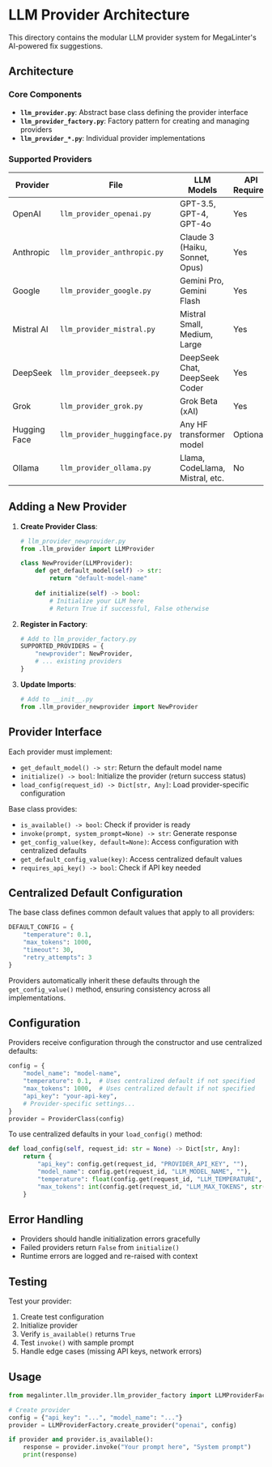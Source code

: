 # LLM Provider Architecture

This directory contains the modular LLM provider system for MegaLinter's AI-powered fix suggestions.

## Architecture

### Core Components

- **`llm_provider.py`**: Abstract base class defining the provider interface
- **`llm_provider_factory.py`**: Factory pattern for creating and managing providers
- **`llm_provider_*.py`**: Individual provider implementations

### Supported Providers

| Provider | File | LLM Models | API Required |
|----------|------|------------|--------------|
| OpenAI | `llm_provider_openai.py` | GPT-3.5, GPT-4, GPT-4o | Yes |
| Anthropic | `llm_provider_anthropic.py` | Claude 3 (Haiku, Sonnet, Opus) | Yes |
| Google | `llm_provider_google.py` | Gemini Pro, Gemini Flash | Yes |
| Mistral AI | `llm_provider_mistral.py` | Mistral Small, Medium, Large | Yes |
| DeepSeek | `llm_provider_deepseek.py` | DeepSeek Chat, DeepSeek Coder | Yes |
| Grok | `llm_provider_grok.py` | Grok Beta (xAI) | Yes |
| Hugging Face | `llm_provider_huggingface.py` | Any HF transformer model | Optional |
| Ollama | `llm_provider_ollama.py` | Llama, CodeLlama, Mistral, etc. | No |

## Adding a New Provider

1. **Create Provider Class**:
   ```python
   # llm_provider_newprovider.py
   from .llm_provider import LLMProvider
   
   class NewProvider(LLMProvider):
       def get_default_model(self) -> str:
           return "default-model-name"
       
       def initialize(self) -> bool:
           # Initialize your LLM here
           # Return True if successful, False otherwise
   ```

2. **Register in Factory**:
   ```python
   # Add to llm_provider_factory.py
   SUPPORTED_PROVIDERS = {
       "newprovider": NewProvider,
       # ... existing providers
   }
   ```

3. **Update Imports**:
   ```python
   # Add to __init__.py
   from .llm_provider_newprovider import NewProvider
   ```

## Provider Interface

Each provider must implement:

- `get_default_model() -> str`: Return the default model name
- `initialize() -> bool`: Initialize the provider (return success status)
- `load_config(request_id) -> Dict[str, Any]`: Load provider-specific configuration

Base class provides:

- `is_available() -> bool`: Check if provider is ready
- `invoke(prompt, system_prompt=None) -> str`: Generate response
- `get_config_value(key, default=None)`: Access configuration with centralized defaults
- `get_default_config_value(key)`: Access centralized default values
- `requires_api_key() -> bool`: Check if API key needed

## Centralized Default Configuration

The base class defines common default values that apply to all providers:

```python
DEFAULT_CONFIG = {
    "temperature": 0.1,
    "max_tokens": 1000,
    "timeout": 30,
    "retry_attempts": 3
}
```

Providers automatically inherit these defaults through the `get_config_value()` method, ensuring consistency across all implementations.

## Configuration

Providers receive configuration through the constructor and use centralized defaults:

```python
config = {
    "model_name": "model-name",
    "temperature": 0.1,  # Uses centralized default if not specified
    "max_tokens": 1000,  # Uses centralized default if not specified
    "api_key": "your-api-key",
    # Provider-specific settings...
}
provider = ProviderClass(config)
```

To use centralized defaults in your `load_config()` method:

```python
def load_config(self, request_id: str = None) -> Dict[str, Any]:
    return {
        "api_key": config.get(request_id, "PROVIDER_API_KEY", ""),
        "model_name": config.get(request_id, "LLM_MODEL_NAME", ""),
        "temperature": float(config.get(request_id, "LLM_TEMPERATURE", str(self.get_default_config_value("temperature")))),
        "max_tokens": int(config.get(request_id, "LLM_MAX_TOKENS", str(self.get_default_config_value("max_tokens"))))
    }
```

## Error Handling

- Providers should handle initialization errors gracefully
- Failed providers return `False` from `initialize()`
- Runtime errors are logged and re-raised with context

## Testing

Test your provider:

1. Create test configuration
2. Initialize provider
3. Verify `is_available()` returns `True`
4. Test `invoke()` with sample prompt
5. Handle edge cases (missing API keys, network errors)

## Usage

```python
from megalinter.llm_provider.llm_provider_factory import LLMProviderFactory

# Create provider
config = {"api_key": "...", "model_name": "..."}
provider = LLMProviderFactory.create_provider("openai", config)

if provider and provider.is_available():
    response = provider.invoke("Your prompt here", "System prompt")
    print(response)
```
